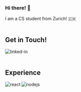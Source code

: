### Hi there! 👋

<!--
**dsaemii/dsaemii** is a ✨ _special_ ✨ repository because its `README.md` (this file) appears on your GitHub profile.

Here are some ideas to get you started:

- 🔭 I’m currently working on ...
- 🌱 I’m currently learning ...
- 👯 I’m looking to collaborate on ...
- 🤔 I’m looking for help with ...
- 💬 Ask me about ...
- 📫 How to reach me: ...
- 😄 Pronouns: ...
- ⚡ Fun fact: ...
-->

I am a CS student from Zurich! 🇨🇭
<br>
<br>
## Get in Touch!
[<img align="left" alt="linked-in" src="https://img.shields.io/badge/linkedin-%230077B5.svg?&style=forthe-badge&logo=linkedin&logoColor=white" />](https://www.linkedin.com/in/samira-stragiotti-090a21174/)
<br>
<br>
## Experience
<img align="left" alt="react" src="https://img.shields.io/badge/react%20-%2320232a.svg?&style=forthe-badge&logo=react&logoColor=%2361DAFB" />
<img align="left" alt="nodejs" src="https://img.shields.io/badge/node.js%20-%2343853D.svg? &style=for-the-badge&logo=node.js&logoColor=white" />
<br>
<br>
